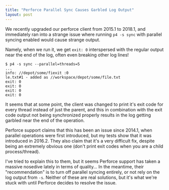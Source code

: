 ```yaml
---
title: "Perforce Parallel Sync Causes Garbled Log Output"
layout: post
---
```


We recently upgraded our perforce client from 2015.1 to 2018.1, and immediately ran into a strange issue where running `p4 -s sync` with parallel syncing enabled would cause strange output.

Namely, when we run it, we get `exit: 0` interspersed with the regular output near the end of the log, often even breaking other log lines!

```
$ p4 -s sync --parallel=threads=5
...
info: //depot/some/fiexit :0
le.txt#1 - added as //workspace/depot/some/file.txt
exit: 0
exit: 0
exit: 0
exit: 0
```

It seems that at some point, the client was changed to print it's exit code for every thread instead of just the parent, and this in combination with the exit code output not being synchronized properly results in the log getting garbled near the end of the operation.

Perforce support claims that this has been an issue since 2014.1, when parallel operations were first introduced, but my tests show that it was introduced in 2016.2. They also claim that it's a very difficult fix, despite being an extremely obvious one (don't print exit codes when you are a child process/thread).

I've tried to explain this to them, but it seems Perforce support has taken a massive nosedive lately in terms of quality... In the meantime, their "recommendation" is to turn off parallel syncing entirely, or not rely on the log output from `-s`. Neither of these are real solutions, but it's what we're stuck with until Perforce decides to resolve the issue.
